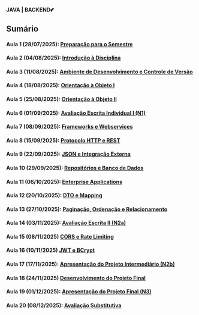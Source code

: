 <h4> JAVA | BACKEND💕</h4>
<h2>Sumário</h2>
<h4>Aula 1 (28/07/2025): <a href="">Preparação para o Semestre</a></h4>
<h4>Aula 2 (04/08/2025): <a href="">Introdução à Disciplina</a></h4>
<h4>Aula 3 (11/08/2025): <a href="https://github.com/MaineCalabrezi13/Backend/tree/main/Aula%2011.08">Ambiente de Desenvolvimento e Controle de Versão</a></h4>
<h4>Aula 4 (18/08/2025): <a href="">Orientação à Objeto I</a></h4>
<h4>Aula 5 (25/08/2025): <a href="">Orientação à Objeto II</a></h4>
<h4>Aula 6 (01/09/2025): <a href="">Avaliação Escrita Individual I (N1)</a></h4>
<h4>Aula 7 (08/09/2025): <a href="">Frameworks e Webservices</a></h4>
<h4>Aula 8 (15/09/2025): <a href="">Protocolo HTTP e REST</a></h4>
<h4>Aula 9 (22/09/2025): <a href="">JSON e Integração Externa</a></h4>
<h4>Aula 10 (29/09/2025): <a href="">Repositórios e Banco de Dados</a></h4>
<h4>Aula 11 (06/10/2025): <a href="">Enterprise Applications</a></h4>
<h4>Aula 12 (20/10/2025): <a href="">DTO e Mapping</a></h4>
<h4>Aula 13 (27/10/2025): <a href="">Paginação, Ordenação e Relacionamento</a></h4>
<h4>Aula 14 (03/11/2025): <a href="">Avaliação Escrita II (N2a)</a></h4>
<h4>Aula 15 (08/11/2025)  <a href="">CORS e Rate Limiting</a></h4>
<h4>Aula 16 (10/11/2025)  <a href="">JWT e BCrypt</a></h4>
<h4>Aula 17 (17/11/2025): <a href="">Apresentação do Projeto Intermediário (N2b)</a></h4>
<h4>Aula 18 (24/11/2025)  <a href="">Desenvolvimento do Projeto Final</a></h4>
<h4>Aula 19 (01/12/2025): <a href="">Apresentação do Projeto Final (N3)</a></h4>
<h4>Aula 20 (08/12/2025): <a href="">Avaliação Substitutiva</a></h4>
